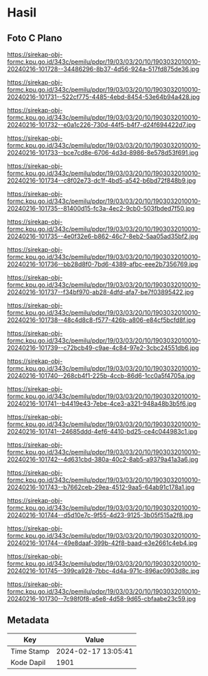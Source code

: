 # Hasil

## Foto C Plano

https://sirekap-obj-formc.kpu.go.id/343c/pemilu/pdpr/19/03/03/20/10/1903032010010-20240216-101728--34486296-8b37-4d56-924a-517fd875de36.jpg

https://sirekap-obj-formc.kpu.go.id/343c/pemilu/pdpr/19/03/03/20/10/1903032010010-20240216-101731--522cf775-4485-4ebd-8454-53e64b94a428.jpg

https://sirekap-obj-formc.kpu.go.id/343c/pemilu/pdpr/19/03/03/20/10/1903032010010-20240216-101732--e0a1c226-730d-44f5-b4f7-d24f694422d7.jpg

https://sirekap-obj-formc.kpu.go.id/343c/pemilu/pdpr/19/03/03/20/10/1903032010010-20240216-101733--bce7cd8e-6706-4d3d-8986-8e578d53f691.jpg

https://sirekap-obj-formc.kpu.go.id/343c/pemilu/pdpr/19/03/03/20/10/1903032010010-20240216-101734--c8f02e73-dc1f-4bd5-a542-b6bd72f848b9.jpg

https://sirekap-obj-formc.kpu.go.id/343c/pemilu/pdpr/19/03/03/20/10/1903032010010-20240216-101735--81400d15-fc3a-4ec2-9cb0-503fbded7f50.jpg

https://sirekap-obj-formc.kpu.go.id/343c/pemilu/pdpr/19/03/03/20/10/1903032010010-20240216-101735--4e0f32e6-b862-46c7-8eb2-5aa05ad35bf2.jpg

https://sirekap-obj-formc.kpu.go.id/343c/pemilu/pdpr/19/03/03/20/10/1903032010010-20240216-101736--bb28d8f0-7bd6-4389-afbc-eee2b7356769.jpg

https://sirekap-obj-formc.kpu.go.id/343c/pemilu/pdpr/19/03/03/20/10/1903032010010-20240216-101737--f34bf970-ab28-4dfd-afa7-be7f03895422.jpg

https://sirekap-obj-formc.kpu.go.id/343c/pemilu/pdpr/19/03/03/20/10/1903032010010-20240216-101738--48c4d8c8-f577-426b-a806-e84cf5bcfd8f.jpg

https://sirekap-obj-formc.kpu.go.id/343c/pemilu/pdpr/19/03/03/20/10/1903032010010-20240216-101739--c72bcb49-c9ae-4c84-97e2-3cbc24551db6.jpg

https://sirekap-obj-formc.kpu.go.id/343c/pemilu/pdpr/19/03/03/20/10/1903032010010-20240216-101740--268cb4f1-225b-4ccb-86d6-1cc0a5f4705a.jpg

https://sirekap-obj-formc.kpu.go.id/343c/pemilu/pdpr/19/03/03/20/10/1903032010010-20240216-101741--b4419e43-7ebe-4ce3-a321-948a48b3b5f6.jpg

https://sirekap-obj-formc.kpu.go.id/343c/pemilu/pdpr/19/03/03/20/10/1903032010010-20240216-101741--24685ddd-4ef6-4410-bd25-ce4c044983c1.jpg

https://sirekap-obj-formc.kpu.go.id/343c/pemilu/pdpr/19/03/03/20/10/1903032010010-20240216-101742--4d631cbd-380a-40c2-8ab5-a9379a41a3a6.jpg

https://sirekap-obj-formc.kpu.go.id/343c/pemilu/pdpr/19/03/03/20/10/1903032010010-20240216-101743--b7662ceb-29ea-4512-9aa5-64ab91c178a1.jpg

https://sirekap-obj-formc.kpu.go.id/343c/pemilu/pdpr/19/03/03/20/10/1903032010010-20240216-101744--d5d10e7c-9f55-4d23-9125-3b05f515a2f8.jpg

https://sirekap-obj-formc.kpu.go.id/343c/pemilu/pdpr/19/03/03/20/10/1903032010010-20240216-101744--49e8daaf-399b-42f8-baad-e3e2661c4eb4.jpg

https://sirekap-obj-formc.kpu.go.id/343c/pemilu/pdpr/19/03/03/20/10/1903032010010-20240216-101745--399ca928-7bbc-4d4a-971c-896ac0903d8c.jpg

https://sirekap-obj-formc.kpu.go.id/343c/pemilu/pdpr/19/03/03/20/10/1903032010010-20240216-101730--7c98f0f8-a5e8-4d58-9d65-cbfaabe23c59.jpg


## Metadata

| Key        | Value               |
| ---------- | ------------------- |
| Time Stamp | 2024-02-17 13:05:41 |
| Kode Dapil | 1901                |



